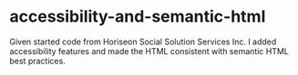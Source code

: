 # accessibility-and-semantic-html
Given started code from Horiseon Social Solution Services Inc. I added accessibility features and made the HTML consistent with semantic HTML best practices.

